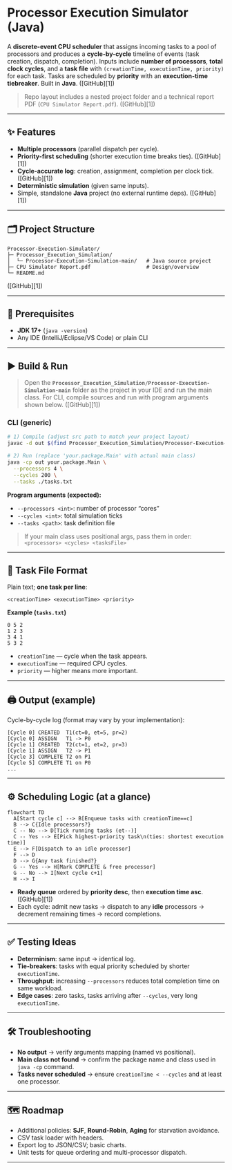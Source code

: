 # Processor Execution Simulator (Java)

A **discrete-event CPU scheduler** that assigns incoming tasks to a pool of processors and produces a **cycle-by-cycle** timeline of events (task creation, dispatch, completion). Inputs include **number of processors**, **total clock cycles**, and a **task file** with `(creationTime, executionTime, priority)` for each task. Tasks are scheduled by **priority** with an **execution-time tiebreaker**. Built in **Java**. ([GitHub][1])

> Repo layout includes a nested project folder and a technical report PDF (`CPU Simulator Report.pdf`). ([GitHub][1])

---

## ✨ Features

* **Multiple processors** (parallel dispatch per cycle).
* **Priority-first scheduling** (shorter execution time breaks ties). ([GitHub][1])
* **Cycle-accurate log**: creation, assignment, completion per clock tick. ([GitHub][1])
* **Deterministic simulation** (given same inputs).
* Simple, standalone **Java** project (no external runtime deps). ([GitHub][1])

---

## 🗂 Project Structure

```
Processor-Execution-Simulator/
├─ Processor_Execution_Simulation/
│  └─ Processor-Execution-Simulation-main/   # Java source project
├─ CPU Simulator Report.pdf                  # Design/overview
└─ README.md
```

([GitHub][1])

---

## 🧱 Prerequisites

* **JDK 17+** (`java -version`)
* Any IDE (IntelliJ/Eclipse/VS Code) or plain CLI

---

## ▶️ Build & Run

> Open the **`Processor_Execution_Simulation/Processor-Execution-Simulation-main`** folder as the project in your IDE and run the main class. For CLI, compile sources and run with program arguments shown below. ([GitHub][1])

### CLI (generic)

```bash
# 1) Compile (adjust src path to match your project layout)
javac -d out $(find Processor_Execution_Simulation/Processor-Execution-Simulation-main -name "*.java")

# 2) Run (replace 'your.package.Main' with actual main class)
java -cp out your.package.Main \
  --processors 4 \
  --cycles 200 \
  --tasks ./tasks.txt
```

**Program arguments (expected):**

* `--processors <int>`: number of processor “cores”
* `--cycles <int>`: total simulation ticks
* `--tasks <path>`: task definition file

> If your main class uses positional args, pass them in order:
> `<processors> <cycles> <tasksFile>`

---

## 📄 Task File Format

Plain text; **one task per line**:

```
<creationTime> <executionTime> <priority>
```

**Example (`tasks.txt`)**

```
0 5 2
1 2 3
3 4 1
5 3 2
```

* `creationTime` — cycle when the task appears.
* `executionTime` — required CPU cycles.
* `priority` — higher means more important.

---

## 🖨 Output (example)

Cycle-by-cycle log (format may vary by your implementation):

```
[Cycle 0] CREATED  T1(ct=0, et=5, pr=2)
[Cycle 0] ASSIGN   T1 -> P0
[Cycle 1] CREATED  T2(ct=1, et=2, pr=3)
[Cycle 1] ASSIGN   T2 -> P1
[Cycle 3] COMPLETE T2 on P1
[Cycle 5] COMPLETE T1 on P0
...
```

---

## ⚙️ Scheduling Logic (at a glance)

```mermaid
flowchart TD
  A[Start cycle c] --> B[Enqueue tasks with creationTime==c]
  B --> C{Idle processors?}
  C -- No --> D[Tick running tasks (et--)]
  C -- Yes --> E[Pick highest-priority task\n(ties: shortest execution time)]
  E --> F[Dispatch to an idle processor]
  F --> D
  D --> G{Any task finished?}
  G -- Yes --> H[Mark COMPLETE & free processor]
  G -- No --> I[Next cycle c+1]
  H --> I
```

* **Ready queue** ordered by **priority desc**, then **execution time asc**. ([GitHub][1])
* Each cycle: admit new tasks → dispatch to any **idle** processors → decrement remaining times → record completions.

---

## ✅ Testing Ideas

* **Determinism**: same input → identical log.
* **Tie-breakers**: tasks with equal priority scheduled by shorter `executionTime`.
* **Throughput**: increasing `--processors` reduces total completion time on same workload.
* **Edge cases**: zero tasks, tasks arriving after `--cycles`, very long `executionTime`.

---

## 🛠 Troubleshooting

* **No output** → verify arguments mapping (named vs positional).
* **Main class not found** → confirm the package name and class used in `java -cp` command.
* **Tasks never scheduled** → ensure `creationTime < --cycles` and at least one processor.

---

## 🗺 Roadmap

* Additional policies: **SJF**, **Round-Robin**, **Aging** for starvation avoidance.
* CSV task loader with headers.
* Export log to JSON/CSV; basic charts.
* Unit tests for queue ordering and multi-processor dispatch.

---

